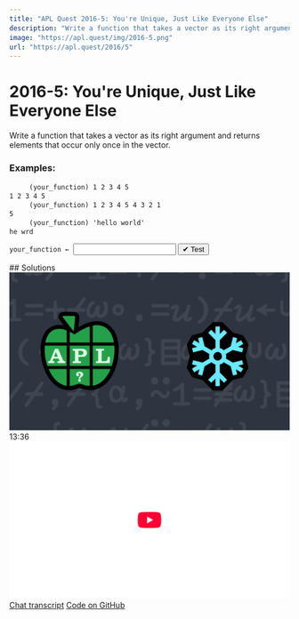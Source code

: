 ```yaml
---
title: "APL Quest 2016-5: You're Unique, Just Like Everyone Else"
description: "Write a function that takes a vector as its right argument and returns elements that occur only once in the vector."
image: "https://apl.quest/img/2016-5.png"
url: "https://apl.quest/2016/5"
---
```


# <span class=s>2016-</span>5: You're Unique, Just Like Everyone Else
Write a function that takes a vector as its right argument and returns elements that occur only once in the vector.

### Examples:

```APL
     (your_function) 1 2 3 4 5
1 2 3 4 5
     (your_function) 1 2 3 4 5 4 3 2 1 
5
     (your_function) 'hello world' 
he wrd
```
<div class="pdiv">
  <code onclick="p_Input.focus()">your_function ← </code><input id="p_Input" autocomplete="off" spellcheck="false" oninput="this.parentElement.querySelector`button`.disabled=false;localStorage.setItem(window.location.pathname,this.value)" onkeypress="subm(event)">
  <button onclick="alert$.next`Testing…`;submitSolution`p`" class="md-button md-button--primary">&#x2714; Test</button>
</div>
<p id="p_Output"></p>
## Solutions
<div onclick="play(this)" title="Video on YouTube" class="yt">
<img class="md-header--shadow" alt="Video Thumbnail" src="../../img/2016-5.png">
<time>13:36</time>
<img alt="YouTube" src="../../img/yt-big.png">
</div>
<a href="https://chat.stackexchange.com/transcript/52405?m=62107645#62107645" target="_blank" class="md-button md-button--primary">Chat transcript</a>
<a href="https://github.com/abrudz/apl_quest/tree/main/2016/5.apl" target="_blank" class="md-button md-button--primary right">Code on GitHub</a>

<script>
    testCases={"a":["1 2 3 4 5","1 2 3 4 5 4 3 2 1","'hello world'","10⍴8","⎕A[10⍴17]","?10⍴10","⎕A[?10⍴26]"],"b":["⍬","?(?20)⍴20","?(5+?20)⍴10+?10","⎕A[?(?30)⍴26]","⎕A[?(5+?20)⍴10+?16]"],"f":"{⍵[⍸1=+/⍵∘.=⍵]}"}
    p_Input.value=localStorage.getItem(window.location.pathname)
    play=e=>e.outerHTML=`<iframe class="md-header--shadow" src="https://www.youtube.com/embed/zFSFcIskU4U?list=PLYKQVqyrAEj9wDIUyLDGtDAFTKY38BUMN&autoplay=1" title="<span class=s>2016-</span>5: You're Unique, Just Like Everyone Else (APL Quest 2016-5)" frameborder="0" allow="accelerometer; autoplay; clipboard-write; encrypted-media; gyroscope; picture-in-picture; web-share" referrerpolicy="strict-origin-when-cross-origin" allowfullscreen></iframe>`
</script>
